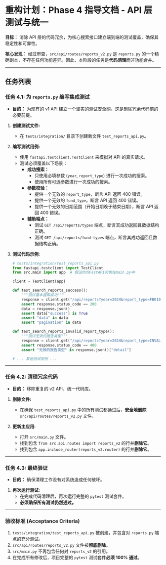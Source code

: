 # 重构计划：Phase 4 指导文档 - API 层测试与统一

**目标：** 消除 API 层的代码冗余，为核心搜索接口建立端到端的测试覆盖，确保其稳定性和可靠性。

**核心发现：** 经过审查，`src/api/routes/reports_v2.py` 是 `reports.py` 的一个精确副本，不存在任何功能差异。因此，本阶段的任务是**代码清理**而非功能合并。

---

## 任务列表

### 任务 4.1: 为 `reports.py` 编写集成测试

*   **目的：** 为现有的 v1 API 建立一个坚实的测试安全网。这是删除冗余代码前的必要前提。

1.  **创建测试文件:**
    *   在 `tests/integration/` 目录下创建新文件 `test_reports_api.py`。

2.  **编写测试用例:**
    *   使用 `fastapi.testclient.TestClient` 来模拟对 API 的真实请求。
    *   测试必须覆盖以下场景：
        *   **成功搜索：**
            *   只使用必填参数 (`year`, `report_type`) 进行一次成功的搜索。
            *   使用所有可选参数进行一次成功的搜索。
        *   **参数校验：**
            *   提供一个无效的 `report_type`，断言 API 返回 400 错误。
            *   提供一个无效的 `fund_type`，断言 API 返回 400 错误。
            *   提供一个无效的日期范围（开始日期晚于结束日期），断言 API 返回 400 错误。
        *   **辅助端点：**
            *   测试 `GET /api/reports/types` 端点，断言其成功返回且数据结构正确。
            *   测试 `GET /api/reports/fund-types` 端点，断言其成功返回且数据结构正确。

3.  **测试代码示例:**

    ```python
    # tests/integration/test_reports_api.py
    from fastapi.testclient import TestClient
    from src.main import app  # 假设你的FastAPI实例在main.py中

    client = TestClient(app)

    def test_search_reports_success():
        """测试基本搜索成功"""
        response = client.get("/api/reports?year=2024&report_type=FB010010")
        assert response.status_code == 200
        data = response.json()
        assert data["success"] is True
        assert "data" in data
        assert "pagination" in data

    def test_search_reports_invalid_report_type():
        """测试无效的报告类型"""
        response = client.get("/api/reports?year=2024&report_type=INVALID_TYPE")
        assert response.status_code == 400
        assert "无效的报告类型" in response.json()["detail"]

    # ... 其他测试用例 ...
    ```

---

### 任务 4.2: 清理冗余代码

*   **目的：** 移除重复的 v2 API，统一代码库。

1.  **删除文件:**
    *   在确保 `test_reports_api.py` 中的所有测试都通过后，**安全地删除** `src/api/routes/reports_v2.py` 文件。

2.  **更新主应用:**
    *   打开 `src/main.py` 文件。
    *   找到包含 `from src.api.routes import reports_v2` 的行并**删除它**。
    *   找到包含 `app.include_router(reports_v2.router)` 的行并**删除它**。

---

### 任务 4.3: 最终验证

*   **目的：** 确保清理工作没有对系统造成任何破坏。

1.  **再次运行测试:**
    *   在完成代码清理后，再次运行完整的 `pytest` 测试套件。
    *   **必须确保所有测试仍然通过。**

---

### **验收标准 (Acceptance Criteria)**

1.  `tests/integration/test_reports_api.py` 被创建，并包含对 `reports.py` 端点的充分测试。
2.  `src/api/routes/reports_v2.py` 文件被**彻底删除**。
3.  `src/main.py` 不再包含任何对 `reports_v2` 的引用。
4.  在完成所有修改后，项目完整的 `pytest` 测试套件**必须 100% 通过**。

